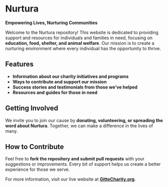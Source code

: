 # Nurtura

**Empowering Lives, Nurturing Communities**

Welcome to the Nurtura repository! This website is dedicated to providing support and resources for individuals and families in need, focusing on **education, food, shelter, and animal welfare**. Our mission is to create a nurturing environment where every individual has the opportunity to thrive.

## Features
- **Information about our charity initiatives and programs**
- **Ways to contribute and support our mission**
- **Success stories and testimonials from those we’ve helped**
- **Resources and guides for those in need**

## Getting Involved
We invite you to join our cause by **donating, volunteering, or spreading the word about Nurtura**. Together, we can make a difference in the lives of many.

## How to Contribute
Feel free to **fork the repository and submit pull requests** with your suggestions or improvements. Every bit of support helps us create a better experience for those we serve.

For more information, visit our live website at **[GitteCharity.org](https://pratikgitte.github.io/GitteCharity/)**.

